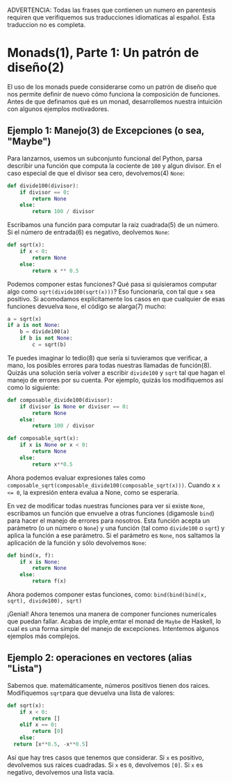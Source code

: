 ADVERTENCIA: Todas las frases que contienen un numero en parentesis requiren que verifiquemos sus traducciones idiomaticas al español. Esta traduccion no es completa.

# Monads(1), Parte 1: Un patrón de diseño(2)

El uso de los monads puede considerarse como un patrón de diseño que nos permite definir de nuevo cómo funciona la composición de funciones.  Antes de que definamos qué es un monad, desarrollemos nuestra intuición con algunos ejemplos motivadores.

## Ejemplo 1: Manejo(3) de Excepciones (o sea, "Maybe")

Para lanzarnos, usemos un subconjunto funcional del Python, parsa describir una función que computa la cociente de ``100`` y algun divisor. En el caso especial de que el divisor sea cero, devolvemos(4) ``None``:

```python
def divide100(divisor):
    if divisor == 0:
        return None
    else:
        return 100 / divisor
```

Escribamos una función para computar la raiz cuadrada(5) de un número. Si el número de entrada(6) es negativo, deolvemos ``None``:

```python
def sqrt(x):
    if x < 0:
        return None
    else:
        return x ** 0.5
```

Podemos componer estas funciones? Qué pasa si quisieramos computar algo como ``sqrt(divide100(sqrt(x)))``? Eso funcionaría, con tal que ``x`` sea positivo. Si acomodamos explícitamente los casos en que cualquier de esas funciones devuelva ``None``, el código se alarga(7) mucho:

```python
a = sqrt(x)
if a is not None:
    b = divide100(a)
    if b is not None:
        c = sqrt(b)
```

Te puedes imaginar lo tedio(8) que sería si tuvieramos que verificar, a mano, los posibles errores para todas nuestras llamadas de función(8). Quizás una solución sería volver a escribir ``divide100`` y ``sqrt`` tal que hagan el manejo de errores por su cuenta. Por ejemplo, quizás los modifiquemos así como lo siguiente:

```python
def composable_divide100(divisor):
    if divisor is None or divisor == 0:
        return None
    else:
        return 100 / divisor

def composable_sqrt(x):
    if x is None or x < 0:
        return None
    else:
        return x**0.5
```

Ahora podemos evaluar expresiones tales como ``composable_sqrt(composable_divide100(composable_sqrt(x)))``. Cuando x ``x <= 0``, la expresión entera evalua a None, como se esperaría.

En vez de modificar todas nuestras funciones para ver si existe ``None``, escribamos un función que envuelve a otras funciones (digamosle ``bind``) para hacer el manejo de errores para nosotros. Esta función acepta un parámetro (o un número o ``None``) y una función (tal como ``divide100`` o ``sqrt``) y aplica la función a ese parámetro. Si el parámetro es ``None``, nos saltamos la aplicación de la función y sólo devolvemos ``None``:

```python
def bind(x, f):
    if x is None:
        return None
    else:
        return f(x)
```

Ahora podemos componer estas funciones, como: ``bind(bind(bind(x, sqrt), divide100), sqrt)``

¡Genial! Ahora tenemos una manera de componer funciones numericales que puedan fallar. Acabas de imple,emtar el monad de ``Maybe`` de Haskell, lo cual es una forma simple del manejo de excepciones. Intentemos algunos ejemplos más complejos.


## Ejemplo 2: operaciones en vectores (alias "Lista")

Sabemos que. matemáticamente, números positivos tienen dos raices. Modifiquemos ``sqrt``para que devuelva una lista de valores:

```python
def sqrt(x):
    if x < 0:
        return []
    elif x == 0:
        return [0]
    else:
  return [x**0.5, -x**0.5]
```

Así que hay tres casos que tenemos que considerar. Si ``x`` es positivo, devolvemos sus raices cuadradas. Si ``x`` es ``0``, devolvemos ``[0]``. Si ``x`` es negativo, devolvemos una lista vacía.


